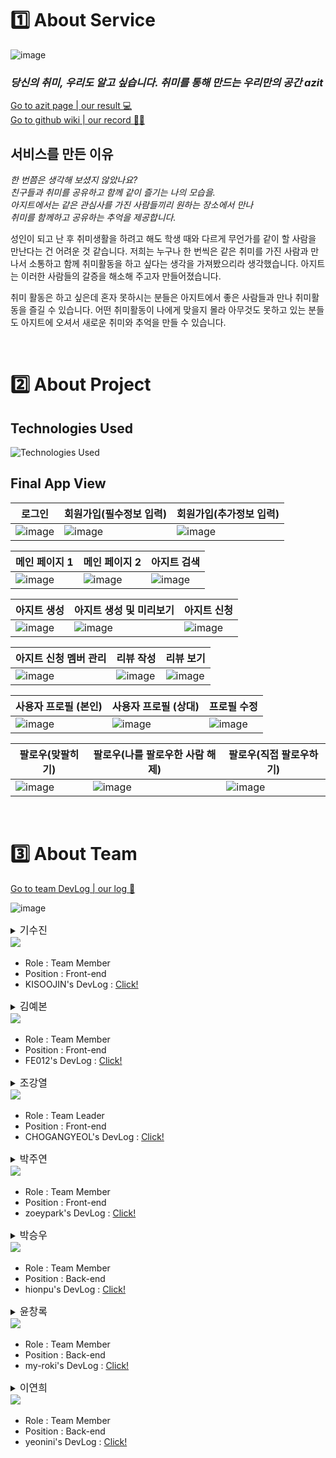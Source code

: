 # 1️⃣ About Service

![image](https://user-images.githubusercontent.com/67298829/216240908-0729663a-7094-4abf-adbe-7cf7e2dce929.png)

### **_당신의 취미, 우리도 알고 싶습니다. 취미를 통해 만드는 우리만의 공간 azit_**

[Go to azit page | our result 💻](http://azit-front.s3-website.ap-northeast-2.amazonaws.com/)<br>
[Go to github wiki | our record ✍🏻](https://github.com/codestates-seb/seb41_main_004/wiki)

## 서비스를 만든 이유

<p>

_한 번쯤은 생각해 보셨지 않았나요?_ <br>
_친구들과 취미를 공유하고 함께 같이 즐기는 나의 모습을._<br>
_아지트에서는 같은 관심사를 가진 사람들끼리 원하는 장소에서 만나_<br>
_취미를 함께하고 공유하는 추억을 제공합니다._

</p>

성인이 되고 난 후 취미생활을 하려고 해도 학생 때와 다르게 무언가를 같이 할 사람을 만난다는 건 어려운 것 같습니다. 저희는 누구나 한 번씩은 같은 취미를 가진 사람과 만나서 소통하고 함께 취미활동을 하고 싶다는 생각을 가져봤으리라 생각했습니다. 아지트는 이러한 사람들의 갈증을 해소해 주고자 만들어졌습니다.

취미 활동은 하고 싶은데 혼자 못하시는 분들은 아지트에서 좋은 사람들과 만나 취미활동을 즐길 수 있습니다. 어떤 취미활동이 나에게 맞을지 몰라 아무것도 못하고 있는 분들도 아지트에 오셔서 새로운 취미와 추억을 만들 수 있습니다.

<br>

# 2️⃣ About Project

## Technologies Used

![Technologies Used](https://camo.githubusercontent.com/dcea30987c70768eafe6a2fc494a3befe91b03a3a82b73a6e230d6e0f6b8b35e/68747470733a2f2f692e696d6775722e636f6d2f54544d6f6247432e706e67)

## Final App View

| 로그인                                    | 회원가입(필수정보 입력)                   | 회원가입(추가정보 입력)                   |
| ----------------------------------------- | ----------------------------------------- | ----------------------------------------- |
| ![image](https://i.imgur.com/jMxPQTc.gif) | ![image](https://i.imgur.com/ncBgloF.gif) | ![image](https://i.imgur.com/G5FKye6.gif) |

| 메인 페이지 1                             | 메인 페이지 2                             | 아지트 검색                               |
| ----------------------------------------- | ----------------------------------------- | ----------------------------------------- |
| ![image](https://i.imgur.com/NqpTJER.gif) | ![image](https://i.imgur.com/NaKoZcU.gif) | ![image](https://i.imgur.com/Xe4tnnx.gif) |

| 아지트 생성                               | 아지트 생성 및 미리보기                   | 아지트 신청                               |
| ----------------------------------------- | ----------------------------------------- | ----------------------------------------- |
| ![image](https://i.imgur.com/1mOEUlJ.gif) | ![image](https://i.imgur.com/LzsfFyr.gif) | ![image](https://i.imgur.com/6Ft5Slg.gif) |

| 아지트 신청 멤버 관리                     | 리뷰 작성                                 | 리뷰 보기                                 |
| ----------------------------------------- | ----------------------------------------- | ----------------------------------------- |
| ![image](https://i.imgur.com/F6HGhds.gif) | ![image](https://i.imgur.com/38YdyLx.gif) | ![image](https://i.imgur.com/pXBxtS9.gif) |

| 사용자 프로필 (본인)                      | 사용자 프로필 (상대)                      | 프로필 수정                               |
| ----------------------------------------- | ----------------------------------------- | ----------------------------------------- |
| ![image](https://i.imgur.com/Cf3Yyoi.gif) | ![image](https://i.imgur.com/QZjAIEj.gif) | ![image](https://i.imgur.com/wlQzYqZ.gif) |

| 팔로우(맞팔히기)                          | 팔로우(나를 팔로우한 사람 해제)           | 팔로우(직접 팔로우하기)                   |
| ----------------------------------------- | ----------------------------------------- | ----------------------------------------- |
| ![image](https://i.imgur.com/5bckz6c.gif) | ![image](https://i.imgur.com/PConGHP.gif) | ![image](https://i.imgur.com/lmjh699.gif) |

<br>

# 3️⃣ About Team

[Go to team DevLog | our log 📝](https://github.com/orgs/codestates-seb/projects/443)

![image](https://user-images.githubusercontent.com/67298829/216243473-1d26b150-e606-4e1b-a27b-d8725d4b1f66.png)

<details>
<summary>
<span style="font-size:16px;"> 기수진 </span><br>
<a href="https://github.com/KISOOJIN"><img src="https://img.shields.io/badge/github-KISOOJIN-bb2649?style=flat-square&logo=github"/></a>
</summary>
<div>
<div>
즐겁게 메인 프로젝트 아지트를 마무리할 수 있어서 너무 감사하고 행복합니다! 처음에 과연 잘 할 수 있을까? 걱정됐지만 나 자신을 믿고 팀원들을 믿고 하나하나 헤쳐나가다보니 즐겁게 마무리 할 수 있었습니다. 아지트 프로젝트를 하면서 많이 배우고 오류의 고통을 이겨나가고 하루하루 성장할 수 있는 시간이었습니다!! 이 경험을 소중히 간직하며 앞으로도 배움이라는 즐거움과 오류를 만났을 때 의연하게 대처할 수 있는 끈기와 강철멘탈을 보유하도록 노력하려 합니다! 
</div>
</details>
<p>

- Role : Team Member
- Position : Front-end
- KISOOJIN's DevLog : [Click!](https://github.com/codestates-seb/seb41_main_004/issues?q=is%3Aopen+is%3Aissue+label%3ADevLog+assignee%3AKISOOJIN)
</p>

<details>
<summary>
<span style="font-size:16px;"> 김예본 </span><br>
<a href="https://github.com/FE012"><img src="https://img.shields.io/badge/github-FE012-bb2649?style=flat-square&logo=github"/></a>
</summary>
<div>
좋은 팀원분들을 만나 프로젝트를 끝까지 잘 마무리한 것 같아서 모든 팀원분들께 감사하다고 말씀 전하고 싶습니다. 처음에 팀에 들어왔을 때 내가 이 기능들을 구현할 수 있을까 의구심이 들었는데 문제가 생길 때마다 같이 고민해 주시고 피드백 해주셔서 자신감을 얻었고, 한달동안 많은 걸 배우고 성장한 것 같습니다. 아지트 프로젝트에서 배웠던 경험을 토대로 취업해서도 많이 적용할 수 있을 거라 생각합니다. 4조 Azit 다들 고생하셨습니다!!
</div>
</details>
<p>

- Role : Team Member
- Position : Front-end
- FE012's DevLog : [Click!](https://github.com/codestates-seb/seb41_main_004/issues?q=is%3Aopen+is%3Aissue+label%3ADevLog+assignee%3AFE012)
</p>

<details>
<summary>
<span style="font-size:16px;"> 조강열 </span><br>
<a href="https://github.com/CHOGANGYEOL"><img src="https://img.shields.io/badge/github-CHOGANGYEOL-bb2649?style=flat-square&logo=github"/></a>
</summary>
<div>
한달간, 아주 유익하고 재밌는 시간이였습니다. 처음부터 기획해서 개발까지 한다는 경험은 앞으로도 많이 없을 것 같아 새롭게 알아가는 기술도 많았고, 이렇게 프로젝트를 진행했다는 점이 너무 좋았습니다. 아직 구현못한 기능은 차차 리팩토링 시간을 가져 마무리를 짓고 싶은 마음입니다.
</div>
</details>
<p>

- Role : Team Leader
- Position : Front-end
- CHOGANGYEOL's DevLog : [Click!](https://github.com/codestates-seb/seb41_main_004/issues?q=is%3Aopen+is%3Aissue+label%3ADevLog+assignee%3ACHOGANGYEOL)
</p>

<details>
<summary>
<span style="font-size:16px;"> 박주연 </span><br>
<a href="https://github.com/zoeypark"><img src="https://img.shields.io/badge/github-zoeypark-bb2649?style=flat-square&logo=github"/></a>
</summary>
<div>
7명이 하나의 목표를 가지고, 함께 의견을 내고 다같이 고민하며 쉼없이 달려 온 이번 프로젝트 경험은 저를 어느 때보다도 더 성장할 수 있도록 만들어 주는 자양분이 될 것 같습니다. 열정 넘치고 배려심 있는 좋은 팀원 분들 덕분에 매일 즐거웠고, 어려운 일들도 잘 극복했으며, 마지막까지 즐겁게 마무리할 수 있었습니다. 모두들 한달 동안 정말 고생 많으셨고, 앞으로 각자의 자리에서 더욱 성장한 모습으로 다시 뵐 수 있었으면 좋겠습니다. 감사합니다! :)
</div>
</details>
<p>

- Role : Team Member
- Position : Front-end
- zoeypark's DevLog : [Click!](https://github.com/codestates-seb/seb41_main_004/issues?q=is%3Aopen+is%3Aissue+label%3ADevLog+assignee%3Azoeypark)
</p>

<details>
<summary>
<span style="font-size:16px;"> 박승우 </span><br>
<a href="https://github.com/hionpu"><img src="https://img.shields.io/badge/github-hionpu-bb2649?style=flat-square&logo=github"/></a>
</summary>
<div>
프리프로젝트에서 전혀 개발 경험을 하지 못하고 메인프로젝트에 진입하게 돼서 걱정을 많이 했다. 개발 속도가 느려서 계획 단계에서 내가 담당하기로 한 부분 중 꽤 많은 부분을 다른 팀원분이 많이 가져가셨지만 나머지 부분은 제법 나름 뿌듯한 수준으로 구현했다. 이제 뭘 더 공부해야 하는지도 알았으니 공부에 매진해야지.
</div>
</details>
<p>

- Role : Team Member
- Position : Back-end
- hionpu's DevLog : [Click!](https://github.com/codestates-seb/seb41_main_004/issues?q=is%3Aopen+is%3Aissue+label%3ADevLog+assignee%3Ahionpu)
</p>

<details>
<summary>
<span style="font-size:16px;"> 윤창록 </span><br>
<a href="https://github.com/my-roki"><img src="https://img.shields.io/badge/github-my--roki-bb2649?style=flat-square&logo=github"/></a>
</summary>
<div>
  
  빨리 가려면 혼자 가고 멀리 가려면 함께 가라는 말이 있습니다. 훌륭한 팀원들과 함께해서 작지 않은 규모의 서비스를 처음부터 끝까지 완성시킬 수 있었습니다. 어렵고 힘들어도 끝까지 포기 안 하고 같이 해준 팀원들, 마주하는 에러를 다 같이 머리 싸매며 해결했던 순간들, 서로 서로 부족한 점을 채워주고 서로가 신경 쓰지 못한 부분을 신경 써주었던 열정 모두 감사합니다.

  아지트 프로젝트의 목적은 실제로 출시 가능한 컨셉의 완성도 있는 서비스를 구현하는 것이었습니다. 다들 이러한 목적을 가지고 프로젝트에 임해 더욱더 의미 있는 결과물을 만들어낸 것이라 생각합니다. 마감 기한이 정확히 정해져 있는 프로젝트는 자칫 게을러질 수 있는 저를 긴장하게 했고, 같이 고생하는 팀원들을 보며 혼자 안일한 생각을 가지지 않게 저를 채찍질한 것이 스스로 더 성장하게 만든 것 같습니다. 

  저의 역량이 모자라 서비스 측면에서 구현해야 하는 기능을 정확히 구현하지 못한 것이 아쉽습니다. 코드스테이츠에서 같이 프로젝트를 진행한 다른 팀들의 로직을 참고하며 추후 리팩토링하며 더 완성도 있는 서비스를 만드는 것은 숙제라고 생각합니다. 지금 이 프로젝트를 통해 내가 어떤 점이 부족하고 무엇을 앞으로 해야 하는지 배웠고, 향후 내 개발 인생에 많은 도움을 준 프로젝트로 남았으면 좋겠습니다. 

  모두들 고생하셨습니다. 
  
</div>
</details>
<p>

- Role : Team Member
- Position : Back-end
- my-roki's DevLog : [Click!](https://github.com/codestates-seb/seb41_main_004/issues?q=is%3Aopen+is%3Aissue+label%3ADevLog+assignee%3Amy-roki)
</p>

<details>
<summary>
<span style="font-size:16px;"> 이연희 </span><br>
<a href="https://github.com/yeonini"><img src="https://img.shields.io/badge/github-yeonini-bb2649?style=flat-square&logo=github"/></a>
</summary>
<div>
저희의 고민과 노력이 비로소 하나의 서비스로 완성되었습니다. 메인 프로젝트가 시작될 때만 해도 결과물을 만들어낼 수 있을까 하는 걱정이 컸는데, 이렇게 멋진 결과물을 만들어내게 돼서 기쁩니다. 부족하다고도, 만족스럽다고도 느낄 수 있는 이 시간들을 저는 평생 잊지 못할 것 같습니다.

든든한 팀원들과 함께 프로젝트를 마무리 짓게 되어 기쁩니다. 팀원분들이 있으셨기에 오류 때문에 힘들어할 때 잘 이겨낼 수 있었다고 생각해요. 이 경험과 기억들이 있기에 저는 앞으로도 열심히 배울 수 있고, 어려움을 해결해 나갈 수 있을 거라 생각합니다. 한 달간 서로 부족한 부분을 채워가며 모두 성장했다고 생각해요. 팀원분들, 멘토님들께 마음 깊이 감사드립니다😊

모두 적극적으로 소통해 주셔서 감사했어요. 팀원 간 의사소통의 중요성에 대해 다시금 깨닫게 되었습니다. 설계 단계에서부터 모두 함께 고민하며 의견을 주고받았던 덕에 구현 과정에서 어려움이 적었다는 생각이 듭니다. 프런트, 백 구별할 거 없이 구현 과정에서도 서로 피드백을 열심히 해주셔서 감사했어요.

한 달이라는 시간 동안 수고 정말 많으셨고,  모두 잘하시는 분들이셔서 좋은 결과 있으실 거라 믿어 의심치 않습니다. 항상 파이팅입니다!😊👍
</div>
</details>
<p>

- Role : Team Member
- Position : Back-end
- yeonini's DevLog : [Click!](https://github.com/codestates-seb/seb41_main_004/issues?q=is%3Aopen+is%3Aissue+label%3ADevLog+assignee%3Ayeonini)
</p>
